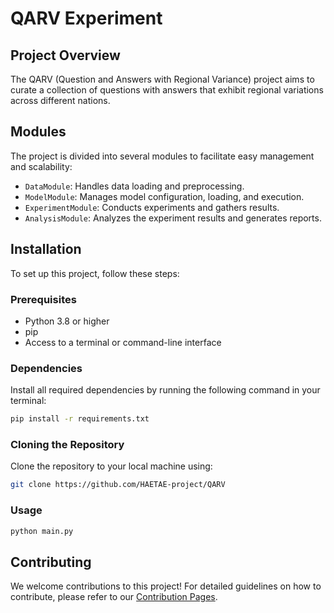 # QARV Experiment

## Project Overview
The QARV (Question and Answers with Regional Variance) project aims to curate a collection of questions with answers that exhibit regional variations across different nations.

## Modules
The project is divided into several modules to facilitate easy management and scalability:
- `DataModule`: Handles data loading and preprocessing.
- `ModelModule`: Manages model configuration, loading, and execution.
- `ExperimentModule`: Conducts experiments and gathers results.
- `AnalysisModule`: Analyzes the experiment results and generates reports.

## Installation
To set up this project, follow these steps:

### Prerequisites
- Python 3.8 or higher
- pip
- Access to a terminal or command-line interface

### Dependencies
Install all required dependencies by running the following command in your terminal:

```bash
pip install -r requirements.txt
```

### Cloning the Repository
Clone the repository to your local machine using:

```bash
git clone https://github.com/HAETAE-project/QARV
```

### Usage
```bash
python main.py
```

## Contributing

We welcome contributions to this project! For detailed guidelines on how to contribute, please refer to our [Contribution Pages](https://github.com/guijinSON/QARV/tree/main).

